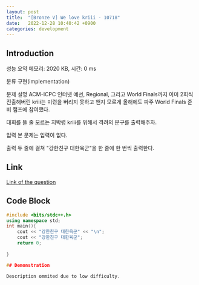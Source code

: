 ```yaml
---
layout: post
title:  "[Bronze V] We love kriii - 10718"
date:   2022-12-28 10:40:42 +0900
categories: development
---
```


## Introduction

성능 요약
메모리: 2020 KB, 시간: 0 ms

분류
구현(implementation)

문제 설명
ACM-ICPC 인터넷 예선, Regional, 그리고 World Finals까지 이미 2회씩 진출해버린 kriii는 미련을 버리지 못하고 왠지 모르게 올해에도 파주 World Finals 준비 캠프에 참여했다.

대회를 뜰 줄 모르는 지박령 kriii를 위해서 격려의 문구를 출력해주자.

입력
본 문제는 입력이 없다.

출력
두 줄에 걸쳐 "강한친구 대한육군"을 한 줄에 한 번씩 출력한다.

## Link

[Link of the question](https://www.acmicpc.net/problem/10718)

## Code Block

```c++
#include <bits/stdc++.h>
using namespace std;
int main(){
    cout << "강한친구 대한육군" << "\n";
    cout << "강한친구 대한육군";
    return 0;
    
}

## Demonstration

Description ommited due to low difficulty.
